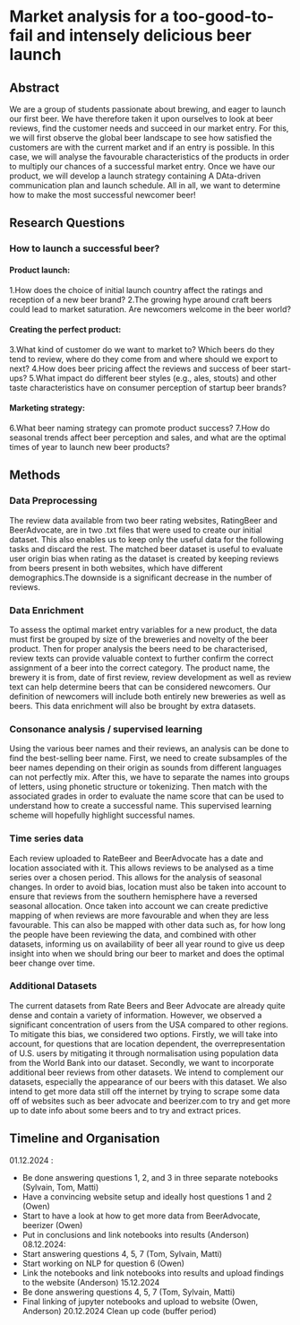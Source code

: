 # Market analysis for a too-good-to-fail and intensely delicious beer launch
## Abstract 
We are a group of students passionate about brewing, and eager to launch our first beer. We have therefore taken it upon ourselves to look at beer reviews, find the customer needs and succeed in our market entry. For this, we will first observe the global beer landscape to see how satisfied the customers are with the current market and if an entry is possible. In this case, we will analyse the favourable characteristics of the products in order to multiply our chances of a successful market entry. Once we have our product, we will develop a launch strategy containing A DAta-driven communication plan and launch schedule. All in all, we want to determine how to make the most successful newcomer beer!
## Research Questions 
### How to launch a successful beer?
#### Product launch:
  1.How does the choice of initial launch country affect the ratings and reception of a new beer brand?
  2.The growing hype around craft beers could lead to market saturation. Are newcomers welcome in the beer world?
#### Creating the perfect product:	
  3.What kind of customer do we want to market to? Which beers do they tend to review, where do they come from and where should we export to next?
  4.How does beer pricing affect the reviews and success of beer start-ups? 
  5.What impact do different beer styles (e.g., ales, stouts) and other taste characteristics have on consumer perception of startup beer brands?
#### Marketing strategy:
  6.What beer naming strategy can promote product success?
  7.How do seasonal trends affect beer perception and sales, and what are the optimal times of year to launch new beer products?

## Methods
### Data Preprocessing
The review data available from two beer rating websites, RatingBeer and BeerAdvocate, are in two .txt files that were used to create our initial dataset. This also enables us to keep only the useful data for the following tasks and discard the rest. The matched beer dataset is useful to evaluate user origin bias when rating as the dataset is created by keeping reviews from beers present in both websites, which have different demographics.The downside is a significant decrease in the number of reviews.
### Data Enrichment
To assess the optimal market entry variables for a new product, the data must first be grouped by size of the breweries and novelty of the beer product. Then for proper analysis the beers need to be characterised, review texts can provide valuable context to further confirm the correct assignment of a beer into the correct category. The product name, the brewery it is from, date of first review, review development as well as review text can help determine beers that can be considered newcomers. Our definition of newcomers will include both entirely new breweries as well as beers. This data enrichment will also be brought by extra datasets.
### Consonance analysis / supervised learning
Using the various beer names and their reviews, an analysis can be done to find the best-selling beer name. First, we need to create subsamples of the beer names depending on their origin as sounds from different languages can not perfectly mix. After this, we have to separate the names into groups of letters, using phonetic structure or tokenizing. Then match with the associated grades in order to evaluate the name score that can be used to understand how to create a successful name. This supervised learning scheme will hopefully highlight successful names.
### Time series data
Each review uploaded to RateBeer and BeerAdvocate has a date and location associated with it. This allows reviews to be analysed as a time series over a chosen period. This allows for the analysis of seasonal changes. In order to avoid bias, location must also be taken into account to ensure that reviews from the southern hemisphere have a reversed seasonal allocation. Once taken into account we can create predictive mapping of when reviews are more favourable and when they are less favourable. This can also be mapped with other data such as, for how long the people have been reviewing the data, and combined with other datasets, informing us on availability of beer all year round to give us deep insight into when we should bring our beer to market and does the optimal beer change over time. 
### Additional Datasets
The current datasets from Rate Beers and Beer Advocate are already quite dense and contain a variety of information. However, we observed a significant concentration of users from the USA compared to other regions. To mitigate this bias, we considered two options. Firstly, we will take into account, for questions that are location dependent, the overrepresentation of U.S. users by mitigating it through normalisation using population data from the World Bank into our dataset. Secondly, we want to incorporate additional beer reviews from other datasets. We intend to complement our datasets, especially the appearance of our beers with this dataset. We also intend to get more data still off the internet by trying to scrape some data off of websites such as beer advocate and beerizer.com to try and get more up to date info about some beers and to try and extract prices.
## Timeline and Organisation
01.12.2024 :
- Be done answering questions 1, 2, and 3 in three separate notebooks (Sylvain, Tom, Matti)
- Have a convincing website setup and ideally host questions 1 and 2 (Owen)
- Start to have a look at how to get more data from BeerAdvocate, beerizer (Owen)
- Put in conclusions and link notebooks into results (Anderson)
08.12.2024:
- Start answering questions 4, 5, 7 (Tom, Sylvain, Matti)
- Start working on NLP for question 6 (Owen)
- Link the notebooks and link notebooks into results  and upload findings to the website (Anderson)
15.12.2024
- Be done answering questions 4, 5, 7 (Tom, Sylvain, Matti)
- Final linking of jupyter notebooks and upload to website (Owen, Anderson)
20.12.2024 Clean up code (buffer period)


